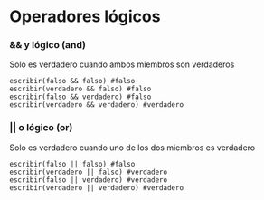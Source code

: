 # Operadores lógicos



### && y lógico (and)
Solo es verdadero cuando ambos miembros son verdaderos

```
escribir(falso && falso) #falso
escribir(verdadero && falso) #falso
escribir(falso && verdadero) #falso
escribir(verdadero && verdadero) #verdadero
```
### || o lógico (or)
Solo es verdadero cuando uno de los dos miembros es verdadero
```
escribir(falso || falso) #falso
escribir(verdadero || falso) #verdadero
escribir(falso || verdadero) #verdadero
escribir(verdadero || verdadero) #verdadero
```
